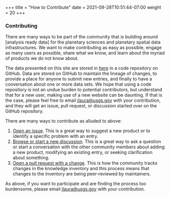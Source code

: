 +++
title = "How to Contribute"
date = 2021-09-28T10:51:44-07:00
weight = 20
+++

### Contributing

There are many ways to be part of the community that is building around [analysis ready data] for the planetary sciences and planetary spatial data infrastructures. We want to make contributing as easy as possible, engage as many users as possible, share what we know, and learn about the myriad of products we do not know about. 

The data presented on this site are stored in [here](https://github.com/USGS-Astrogeology/FoundationalDataProducts) in a code repository on GitHub. Data are stored on GitHub to maintain the lineage of changes, to provide a place for anyone to submit new entries, and finally to have a conversation about one or more data sets. We hope that using a code repository is not an undue burden to potential contributors, but understand that for a new user, making use of a new website can be daunting. If that is the case, please feel free to email [jlaura@usgs.gov](mailto:jlaura@usgs.gov) with your contribution, and they will get an issue, pull request, or discussion started over on the GitHub repository.

There are many ways to contribute as alluded to above:

  1. [Open an issue](https://github.com/USGS-Astrogeology/FoundationalDataProducts/issues/new). This is a great way to suggest a new product or to identify a specific problem with an entry.
  1. [Browse or start a new discussion](https://github.com/USGS-Astrogeology/FoundationalDataProducts/discussions). This is a great way to ask a question or start a conversation with the other community members about adding a new product, modifying an existing entry, or seeking clarification about something.
  1. [Open a pull request with a change](https://github.com/USGS-Astrogeology/FoundationalDataProducts/pulls). This is how the community tracks changes in the knowledge inventory and this process means that changes to the inventory are being peer-reviewed by maintainers.

As above, if you want to participate and are finding the process too burdensome, please email [jlaura@usgs.gov](mailto:jlaura@usgs.gov) with your contribution.
